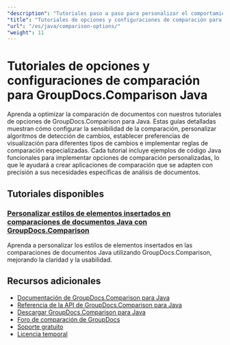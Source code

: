 ```yaml
---
"description": "Tutoriales paso a paso para personalizar el comportamiento de comparación, la sensibilidad y las opciones de visualización con GroupDocs.Comparison para Java."
"title": "Tutoriales de opciones y configuraciones de comparación para GroupDocs.Comparison Java"
"url": "/es/java/comparison-options/"
"weight": 11
---
```


# Tutoriales de opciones y configuraciones de comparación para GroupDocs.Comparison Java

Aprenda a optimizar la comparación de documentos con nuestros tutoriales de opciones de GroupDocs.Comparison para Java. Estas guías detalladas muestran cómo configurar la sensibilidad de la comparación, personalizar algoritmos de detección de cambios, establecer preferencias de visualización para diferentes tipos de cambios e implementar reglas de comparación especializadas. Cada tutorial incluye ejemplos de código Java funcionales para implementar opciones de comparación personalizadas, lo que le ayudará a crear aplicaciones de comparación que se adapten con precisión a sus necesidades específicas de análisis de documentos.

## Tutoriales disponibles

### [Personalizar estilos de elementos insertados en comparaciones de documentos Java con GroupDocs.Comparison](./groupdocs-comparison-java-custom-inserted-item-styles/)
Aprenda a personalizar los estilos de elementos insertados en las comparaciones de documentos Java utilizando GroupDocs.Comparison, mejorando la claridad y la usabilidad.

## Recursos adicionales

- [Documentación de GroupDocs.Comparison para Java](https://docs.groupdocs.com/comparison/java/)
- [Referencia de la API de GroupDocs.Comparison para Java](https://reference.groupdocs.com/comparison/java/)
- [Descargar GroupDocs.Comparison para Java](https://releases.groupdocs.com/comparison/java/)
- [Foro de comparación de GroupDocs](https://forum.groupdocs.com/c/comparison)
- [Soporte gratuito](https://forum.groupdocs.com/)
- [Licencia temporal](https://purchase.groupdocs.com/temporary-license/)